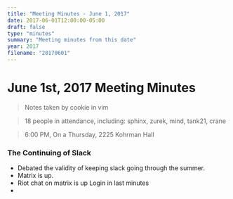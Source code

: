 ```yaml
---
title: "Meeting Minutes - June 1, 2017"
date: 2017-06-01T12:00:00-05:00
draft: false
type: "minutes"
summary: "Meeting minutes from this date"
year: 2017
filename: "20170601"
---
```


# June 1st, 2017 Meeting Minutes
> Notes taken by cookie in vim

> 18 people in attendance, including: sphinx, zurek, mind, tank21, crane

> 6:00 PM, On a Thursday, 2225 Kohrman Hall

### The Continuing of Slack

- Debated the validity of keeping slack going through the summer.
- Matrix is up.
- Riot chat on matrix is up Login in last minutes
- 

